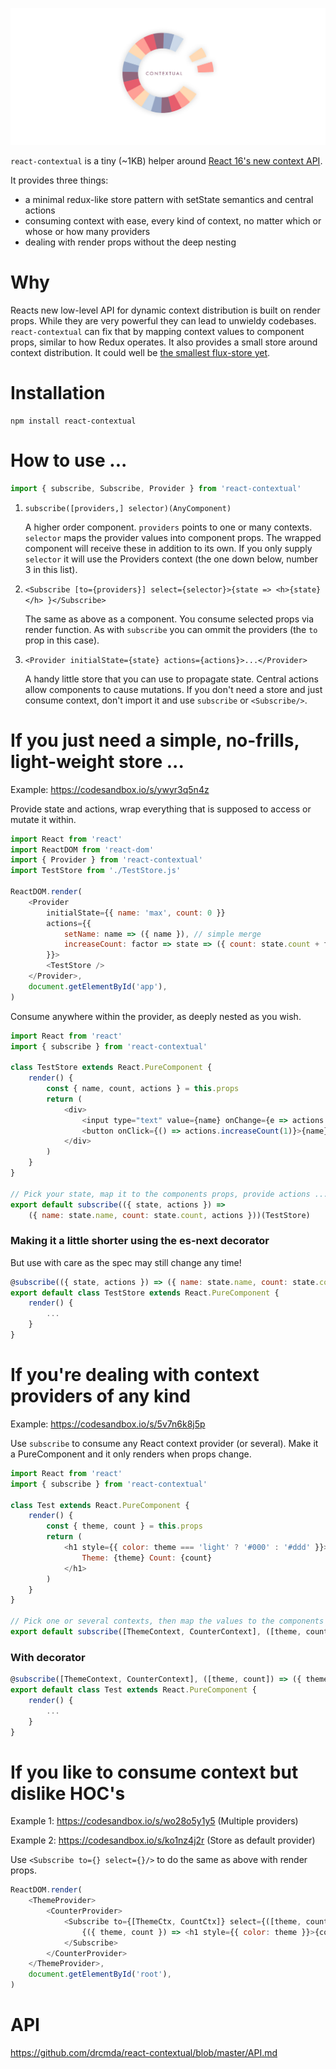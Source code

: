 ![](contextual.jpg)

`react-contextual` is a tiny (~1KB) helper around [React 16's new context API](https://github.com/acdlite/rfcs/blob/new-version-of-context/text/0000-new-version-of-context.md).

It provides three things:

* a minimal redux-like store pattern with setState semantics and central actions
* consuming context with ease, every kind of context, no matter which or whose or how many providers
* dealing with render props without the deep nesting

# Why

Reacts new low-level API for dynamic context distribution is built on render props. While they are very powerful they can lead to unwieldy codebases. `react-contextual` can fix that by mapping context values to component props, similar to how Redux operates. It also provides a small store around context distribution. It could well be [the smallest flux-store yet](https://github.com/drcmda/react-contextual/blob/master/src/store.js).

# Installation

    npm install react-contextual

# How to use ...

```js
import { subscribe, Subscribe, Provider } from 'react-contextual'
```

1. `subscribe([providers,] selector)(AnyComponent)`

   A higher order component. `providers` points to one or many contexts. `selector` maps the provider values into component props. The wrapped component will receive these in addition to its own. If you only supply `selector` it will use the Providers context (the one down below, number 3 in this list).

2. `<Subscribe [to={providers}] select={selector}>{state => <h>{state}</h> }</Subscribe>`

   The same as above as a component. You consume selected props via render function. As with `subscribe` you can ommit the providers (the `to` prop in this case).

3. `<Provider initialState={state} actions={actions}>...</Provider>`

   A handy little store that you can use to propagate state. Central actions allow components to cause mutations. If you don't need a store and just consume context, don't import it and use `subscribe` or `<Subscribe/>`.

# If you just need a simple, no-frills, light-weight store ...

Example: https://codesandbox.io/s/ywyr3q5n4z

Provide state and actions, wrap everything that is supposed to access or mutate it within.

```js
import React from 'react'
import ReactDOM from 'react-dom'
import { Provider } from 'react-contextual'
import TestStore from './TestStore.js'

ReactDOM.render(
    <Provider
        initialState={{ name: 'max', count: 0 }}
        actions={{
            setName: name => ({ name }), // simple merge
            increaseCount: factor => state => ({ count: state.count + factor }), // functional merge
        }}>
        <TestStore />
    </Provider>,
    document.getElementById('app'),
)
```

Consume anywhere within the provider, as deeply nested as you wish.

```js
import React from 'react'
import { subscribe } from 'react-contextual'

class TestStore extends React.PureComponent {
    render() {
        const { name, count, actions } = this.props
        return (
            <div>
                <input type="text" value={name} onChange={e => actions.setName(e.target.value)} />
                <button onClick={() => actions.increaseCount(1)}>{name}: {count}</button>
            </div>
        )
    }
}

// Pick your state, map it to the components props, provide actions ...
export default subscribe(({ state, actions }) =>
    ({ name: state.name, count: state.count, actions }))(TestStore)
```

### Making it a little shorter using the es-next decorator

But use with care as the spec may still change any time!

```js
@subscribe(({ state, actions }) => ({ name: state.name, count: state.count, actions }))
export default class TestStore extends React.PureComponent {
    render() {
        ...
    }
}
```

# If you're dealing with context providers of any kind

Example: https://codesandbox.io/s/5v7n6k8j5p

Use `subscribe` to consume any React context provider (or several). Make it a PureComponent and it only renders when props change.

```js
import React from 'react'
import { subscribe } from 'react-contextual'

class Test extends React.PureComponent {
    render() {
        const { theme, count } = this.props
        return (
            <h1 style={{ color: theme === 'light' ? '#000' : '#ddd' }}>
                Theme: {theme} Count: {count}
            </h1>
        )
    }
}

// Pick one or several contexts, then map the values to the components props ...
export default subscribe([ThemeContext, CounterContext], ([theme, count]) => ({ theme, count }))(Test)
```

### With decorator

```js
@subscribe([ThemeContext, CounterContext], ([theme, count]) => ({ theme, count }))
export default class Test extends React.PureComponent {
    render() {
        ...
    }
}
```

# If you like to consume context but dislike HOC's

Example 1: https://codesandbox.io/s/wo28o5y1y5 (Multiple providers)

Example 2: https://codesandbox.io/s/ko1nz4j2r (Store as default provider)

Use `<Subscribe to={} select={}/>` to do the same as above with render props.

```js
ReactDOM.render(
    <ThemeProvider>
        <CounterProvider>
            <Subscribe to={[ThemeCtx, CountCtx]} select={([theme, count]) => ({ theme, count })}>
                {({ theme, count }) => <h1 style={{ color: theme }}>{count}</h1>}
            </Subscribe>
        </CounterProvider>
    </ThemeProvider>,
    document.getElementById('root'),
)
```

# API

https://github.com/drcmda/react-contextual/blob/master/API.md
